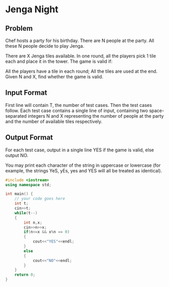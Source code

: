 # Jenga Night
## Problem
Chef hosts a party for his birthday. There are N people at the party. All these N people decide to play Jenga.

There are X Jenga tiles available. In one round, all the players pick 1 tile each and place it in the tower.
The game is valid if:

All the players have a tile in each round;
All the tiles are used at the end.
Given N and X, find whether the game is valid.

## Input Format
First line will contain T, the number of test cases. Then the test cases follow.
Each test case contains a single line of input, containing two space-separated integers N and X representing the number of people at the party and the number of available tiles respectively.
## Output Format
For each test case, output in a single line YES if the game is valid, else output NO.

You may print each character of the string in uppercase or lowercase (for example, the strings YeS, yEs, yes and YES will all be treated as identical).

```cpp
#include <iostream>
using namespace std;

int main() {
	// your code goes here
	int t;
	cin>>t;
	while(t--)
    {
        int n,x;
        cin>>n>>x;
        if(n<=x && x%n == 0)
        {
            cout<<"YES"<<endl;
        }
        else
        {
            cout<<"NO"<<endl;
        }
    }
	return 0;
}
```